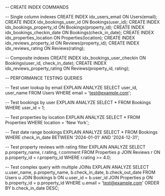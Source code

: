 -- CREATE INDEX COMMANDS

-- Single column indexes
CREATE INDEX idx_users_email ON Users(email);
CREATE INDEX idx_bookings_user_id ON Bookings(user_id);
CREATE INDEX idx_bookings_property_id ON Bookings(property_id);
CREATE INDEX idx_bookings_checkin_date ON Bookings(check_in_date);
CREATE INDEX idx_properties_location ON Properties(location);
CREATE INDEX idx_reviews_property_id ON Reviews(property_id);
CREATE INDEX idx_reviews_rating ON Reviews(rating);

-- Composite indexes
CREATE INDEX idx_bookings_user_checkin ON Bookings(user_id, check_in_date);
CREATE INDEX idx_reviews_property_rating ON Reviews(property_id, rating);

-- PERFORMANCE TESTING QUERIES

-- Test user lookup by email
EXPLAIN ANALYZE
SELECT user_id, user_name FROM Users WHERE email = 'test@example.com';

-- Test bookings by user
EXPLAIN ANALYZE
SELECT * FROM Bookings WHERE user_id = 1;

-- Test properties by location
EXPLAIN ANALYZE
SELECT * FROM Properties WHERE location = 'New York';

-- Test date range bookings
EXPLAIN ANALYZE
SELECT * FROM Bookings 
WHERE check_in_date BETWEEN '2024-01-01' AND '2024-12-31';

-- Test property reviews with rating filter
EXPLAIN ANALYZE
SELECT p.property_name, r.rating, r.comment
FROM Properties p
JOIN Reviews r ON p.property_id = r.property_id
WHERE r.rating >= 4.0;

-- Test complex query with multiple JOINs
EXPLAIN ANALYZE
SELECT u.user_name, p.property_name, b.check_in_date, b.check_out_date
FROM Users u
JOIN Bookings b ON u.user_id = b.user_id
JOIN Properties p ON b.property_id = p.property_id
WHERE u.email = 'test@example.com'
ORDER BY b.check_in_date DESC;